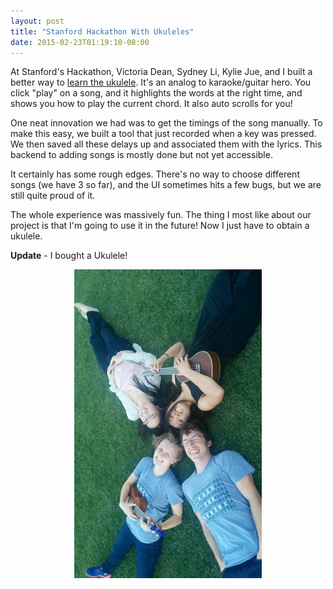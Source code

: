```yaml
---
layout: post
title: "Stanford Hackathon With Ukuleles"
date: 2015-02-23T01:19:10-08:00
---
```

At Stanford's Hackathon, Victoria Dean, Sydney Li, Kylie Jue, and I built a better way to [learn the ukulele](http://ukendoit.chaselambda.com/). It's an analog to karaoke/guitar hero. You click "play" on a song, and it highlights the words at the right time, and shows you how to play the current chord. It also auto scrolls for you!

One neat innovation we had was to get the timings of the song manually. To make this easy, we built a tool that just recorded when a key was pressed. We then saved all these delays up and associated them with the lyrics. This backend to adding songs is mostly done but not yet accessible.

It certainly has some rough edges. There's no way to choose different songs (we have 3 so far), and the UI sometimes hits a few bugs, but we are still quite proud of it.

The whole experience was massively fun. The thing I most like about our project is that I'm going to use it in the future! Now I just have to obtain a ukulele.

**Update** - I bought a Ukulele!


<center><img src="/assets/mage.jpg" width="300" title="Ukendoit team after the hackathon"/></center>
